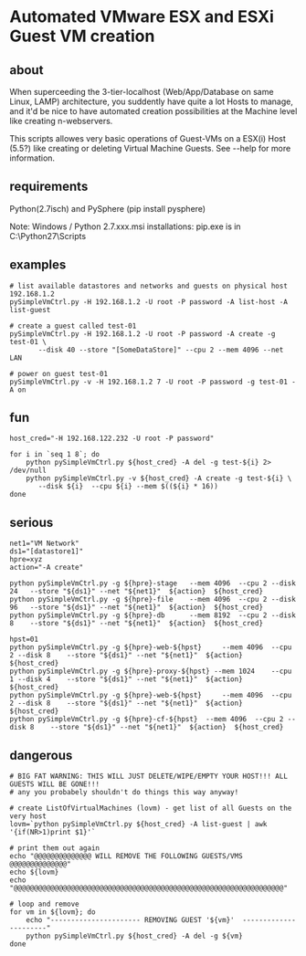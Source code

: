 # Automated VMware ESX and ESXi Guest VM creation 
## about
When superceeding the 3-tier-localhost (Web/App/Database on same Linux, LAMP) architecture, you suddently have quite a lot Hosts to manage, and it'd be nice to have automated creation possibilities at the Machine level like creating n-webservers. 

This scripts allowes very basic operations of Guest-VMs on a ESX(i) Host (5.5?) like creating or deleting Virtual Machine Guests. See --help for more information.

## requirements
Python(2.7isch) and PySphere (pip install pysphere) 

Note: Windows / Python 2.7.xxx.msi installations: pip.exe is in C:\Python27\Scripts

## examples
```
# list available datastores and networks and guests on physical host 192.168.1.2
pySimpleVmCtrl.py -H 192.168.1.2 -U root -P password -A list-host -A list-guest

# create a guest called test-01
pySimpleVmCtrl.py -H 192.168.1.2 -U root -P password -A create -g test-01 \
       --disk 40 --store "[SomeDataStore]" --cpu 2 --mem 4096 --net LAN	

# power on guest test-01
pySimpleVmCtrl.py -v -H 192.168.1.2 7 -U root -P password -g test-01 -A on 
```

## fun
```
host_cred="-H 192.168.122.232 -U root -P password"

for i in `seq 1 8`; do
    python pySimpleVmCtrl.py ${host_cred} -A del -g test-${i} 2> /dev/null
    python pySimpleVmCtrl.py -v ${host_cred} -A create -g test-${i} \
       --disk ${i}  --cpu ${i} --mem $((${i} * 16))
done
```

## serious
```
net1="VM Network"
ds1="[datastore1]"
hpre=xyz
action="-A create"

python pySimpleVmCtrl.py -g ${hpre}-stage 	--mem 4096 	--cpu 2 --disk 24 	--store "${ds1}" --net "${net1}"  ${action}  ${host_cred} 
python pySimpleVmCtrl.py -g ${hpre}-file 	--mem 4096 	--cpu 2 --disk 96 	--store "${ds1}" --net "${net1}"  ${action}  ${host_cred}
python pySimpleVmCtrl.py -g ${hpre}-db   	--mem 8192 	--cpu 2 --disk 8 	--store "${ds1}" --net "${net1}"  ${action}  ${host_cred}

hpst=01
python pySimpleVmCtrl.py -g ${hpre}-web-${hpst} 	--mem 4096 	--cpu 2 --disk 8 	--store "${ds1}" --net "${net1}"  ${action}  ${host_cred}
python pySimpleVmCtrl.py -g ${hpre}-proxy-${hpst} --mem 1024 	--cpu 1 --disk 4 	--store "${ds1}" --net "${net1}"  ${action}  ${host_cred}
python pySimpleVmCtrl.py -g ${hpre}-web-${hpst} 	--mem 4096 	--cpu 2 --disk 8 	--store "${ds1}" --net "${net1}"  ${action}  ${host_cred}
python pySimpleVmCtrl.py -g ${hpre}-cf-${hpst} 	--mem 4096 	--cpu 2 --disk 8 	--store "${ds1}" --net "${net1}"  ${action}  ${host_cred}
```
## dangerous
```
# BIG FAT WARNING: THIS WILL JUST DELETE/WIPE/EMPTY YOUR HOST!!! ALL GUESTS WILL BE GONE!!!
# any you probabely shouldn't do things this way anyway!

# create ListOfVirtualMachines (lovm) - get list of all Guests on the very host
lovm=`python pySimpleVmCtrl.py ${host_cred} -A list-guest | awk '{if(NR>1)print $1}'`

# print them out again
echo "@@@@@@@@@@@@@@ WILL REMOVE THE FOLLOWING GUESTS/VMS @@@@@@@@@@@@@@"
echo ${lovm}
echo "@@@@@@@@@@@@@@@@@@@@@@@@@@@@@@@@@@@@@@@@@@@@@@@@@@@@@@@@@@@@@@@@@@"

# loop and remove
for vm in ${lovm}; do
	echo "---------------------- REMOVING GUEST '${vm}'  ----------------------"
	python pySimpleVmCtrl.py ${host_cred} -A del -g ${vm}
done
```
